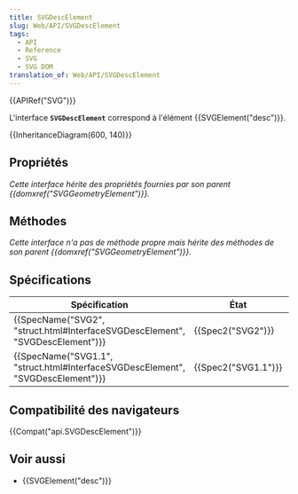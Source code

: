 ```yaml
---
title: SVGDescElement
slug: Web/API/SVGDescElement
tags:
  - API
  - Reference
  - SVG
  - SVG DOM
translation_of: Web/API/SVGDescElement
---
```

{{APIRef("SVG")}}

L'interface **`SVGDescElement`** correspond à l'élément {{SVGElement("desc")}}.

{{InheritanceDiagram(600, 140)}}

## Propriétés

_Cette interface hérite des propriétés fournies par son parent {{domxref("SVGGeometryElement")}}._

## Méthodes

_Cette interface n'a pas de méthode propre mais hérite des méthodes de son parent {{domxref("SVGGeometryElement")}}._

## Spécifications

| Spécification                                                                                            | État                     | Commentaires                                                                                              |
| -------------------------------------------------------------------------------------------------------- | ------------------------ | --------------------------------------------------------------------------------------------------------- |
| {{SpecName("SVG2", "struct.html#InterfaceSVGDescElement", "SVGDescElement")}} | {{Spec2("SVG2")}} | Retrait de l'héritage depuis {{domxref("SVGLangSpace")}} et {{domxref("SVGStylable")}} |
| {{SpecName("SVG1.1", "struct.html#InterfaceSVGDescElement", "SVGDescElement")}} | {{Spec2("SVG1.1")}} | Définition initiale.                                                                                      |

## Compatibilité des navigateurs

{{Compat("api.SVGDescElement")}}

## Voir aussi

- {{SVGElement("desc")}}
